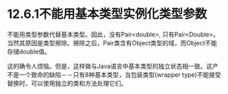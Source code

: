 # 12.6.1不能用基本类型实例化类型参数

不能用类型参数代替基本类型。因此，没有Pair&lt;double&gt;, 只有Pair&lt;Double&gt;。当然其原因是类型擦除。擦除之后，Pair类含有Object类型的域，而Object不能存储double值。



这的确令人烦恼。但是，这样做与Java语言中基本类型的独立状态相一致。这产不是一个致命的缺陷－－只有8种基本类型，当包装类型\(wrapper type\)不能接受替换时，可以使用独立的类和方法处理它们。




